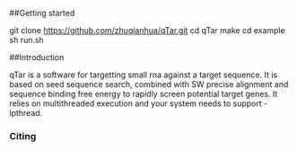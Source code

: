 ##Getting started
  
  git clone https://github.com/zhuqianhua/qTar.git
  cd qTar
  make
  cd example
  sh run.sh
  
  
##Introduction

qTar is a software for targetting small rna against a target sequence. It is based on seed 
sequence search, combined with SW precise alignment and sequence binding free energy to 
rapidly screen potential target genes. It relies on multithreaded execution and 
your system needs to support -lpthread.

### Citing ###


